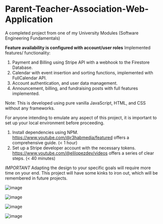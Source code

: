 # Parent-Teacher-Association-Web-Application
A completed project from one of my University Modules (Software Engineering Fundamentals)

**Feature availability is configured with account/user roles**
Implemented features/ functionality:
1. Payment and Billing using Stripe API with a webhook to the Firestore Database.
2. Calendar with event insertion and sorting functions, implemented with FullCalendar API.
3. Account authentication, and user data management.
4. Announcement, billing, and fundraising posts with full features implemented.

Note: This is developed using pure vanilla JavaScript, HTML, and CSS without any frameworks. 

For anyone intending to emulate any aspect of this project, it is important to set up your local environment before proceeding.
1. Install dependencies using NPM. https://www.youtube.com/@r3habmedia/featured offers a comprehensive guide. (< 1 hour)
2. Set up a Stripe developer account with the necessary tokens. https://www.youtube.com/@elilopezdev/videos offers a series of clear steps. (< 40 minutes)

*IMPORTANT*
Adapting the design to your specific goals will require more time on your end. This project will have some kinks to iron out, which will be remembered in future projects. 


![image](https://github.com/MisterOnion/Parent-Teacher-Association-Web-Application/assets/99007152/19daccb8-1b5e-43ad-93ce-d8154b8d7ab5)


![image](https://github.com/MisterOnion/Parent-Teacher-Association-Web-Application/assets/99007152/f4b38f26-c6f9-442a-8380-ea91770bc727)


![image](https://github.com/MisterOnion/Parent-Teacher-Association-Web-Application/assets/99007152/4c0fd1d1-27c6-4fc0-9e6f-fe7255a10e80)


![image](https://github.com/MisterOnion/Parent-Teacher-Association-Web-Application/assets/99007152/2e3743dd-d31b-4ddb-9dff-443f91782114)
